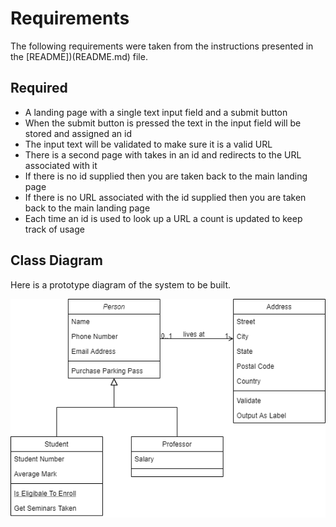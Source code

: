 # Requirements

The following requirements were taken from the instructions presented in the [README])(README.md) file.

## Required

* A landing page with a single text input field and a submit button
* When the submit button is pressed the text in the input field will be stored and assigned an id
* The input text will be validated to make sure it is a valid URL
* There is a second page with takes in an id and redirects to the URL associated with it
* If there is no id supplied then you are taken back to the main landing page
* If there is no URL associated with the id supplied then you are taken back to the main landing page
* Each time an id is used to look up a URL a count is updated to keep track of usage

## Class Diagram

Here is a prototype diagram of the system to be built.

![Prototype Class Diagram](Class%20Diagram.png)